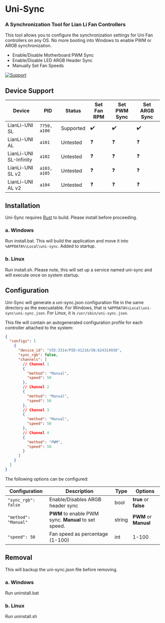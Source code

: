 # Uni-Sync
### A Synchronization Tool for Lian Li Fan Controllers

This tool allows you to configure the synchronization settings for Uni Fan controllers on any OS. No more booting into Windows to enable PWM or ARGB synchronization. 
- Enable/Disable Motherboard PWM Sync
- Enable/Disable LED ARGB Header Sync
- Manually Set Fan Speeds

[![Support](https://img.shields.io/badge/Support-Buy_Me_A_Coffee-yellow?style=for-the-badge&logo=buy%20me%20a%20coffee&color=FFDD00)](https://www.buymeacoffee.com/CameronHalter)


## Device Support

| Device                          | PID          | Status                          | Set Fan RPM | Set PWM Sync | Set ARGB Sync |
| ------------------------------- | ------------ | ------------------------------- | ------------ | ----------- | ----------- |
| LianLi-UNI SL                   | `7750, a100` | Supported                       | ✔️           | ✔️         | ✔️         |
| LianLi-UNI AL                   | `a101`       | Untested                        | ❓          | ❓         | ❓         |
| LianLi-UNI SL-Infinity          | `a102`       | Untested                        | ❓          | ❓         | ❓         |
| LianLi-UNI SL v2                | `a103, a105` | Untested                        | ❓          | ❓         | ❓         |
| LianLi-UNI AL v2                | `a104`       | Untested                        | ❓          | ❓         | ❓         |


## Installation

Uni-Sync requires [Rust](https://www.rust-lang.org/learn/get-started) to build. Please install before proceeding.

### a. Windows

Run install.bat. This will build the application and move it into ```%APPDATA%\Local\uni-sync```. Added to startup.

### b. Linux

Run install.sh. Please note, this will set up a service named uni-sync and will execute once on system startup.

## Configuration

Uni-Sync will generate a uni-sync.json configuration file in the same directory as the execuatable. For Windows, that is ```%APPDATA%\Local\uni-sync\uni-sync.json```. For Linux, it is ```/usr/sbin/uni-sync.json```.

This file will contain an autogenerated configuration profile for each controller attached to the system:

```json
{
  "configs": [
    {
      "device_id": "VID:3314/PID:41216/SN:624314930",
      "sync_rgb": false,
      "channels": [
        // Channel 1
        {
          "method": "Manual",
          "speed": 50
        },
        // Channel 2
        {
          "method": "Manual",
          "speed": 50
        },
        // Channel 3
        {
          "method": "Manual",
          "speed": 50
        },
        // Channel 4
        {
          "method": "PWM",
          "speed": 50
        }
      ]
    }
  ]
}
```

The following options can be configured: 

| Configuration                   | Description                                          | Type         | Options     |
| ------------------------------- | ---------------------------------------------------- | ------------ | ----------- |
| ``` "sync_rgb": false ```       | Enable/Disables ARGB header sync                     | bool         | **true** or **false** |
| ``` "method": "Manual" ```      | **PWM** to enable PWM sync. **Manual** to set speed. | string       | **PWM** or **Manual** |
| ``` "speed": 50 ```             | Fan speed as percentage (1-100)                      | int          | 1-100 |

## Removal

This will backup the uni-sync.json file before removing.

### a. Windows

Run uninstall.bat

### b. Linux

Run uninstall.sh
